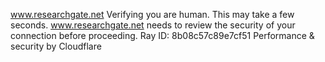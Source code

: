 www.researchgate.net
Verifying you are human. This may take a few seconds.
www.researchgate.net needs to review the security of your connection before proceeding.
Ray ID: 8b08c57c89e7cf51
Performance & security by Cloudflare
